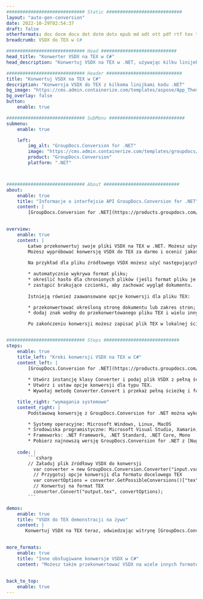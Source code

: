 ```yaml
---
############################# Static ############################
layout: "auto-gen-conversion"
date: 2022-10-29T02:54:37
draft: false
otherformats: doc docm docx dot dotm dotx epub md odt ott pdf rtf tex txt vdx vsdm vsdx vssm vssx vstm vstx vsx vtx xps
breadcrumb: VSDX do TEX w C#

############################# Head ############################
head_title: "Konwerter VSDX na TEX w C#"
head_description: "Konwertuj VSDX na TEX w .NET, używając kilku linijek kodu. Użyj interfejsu API konwersji dokumentów GroupDocs, aby przekonwertować ponad 160 formatów plików."

############################# Header ############################
title: "Konwertuj VSDX na TEX w C#"
description: "Konwersja VSDX do TEX z kilkoma linijkami kodu .NET"
bg_image: "https://cms.admin.containerize.com/templates/aspose/App_Themes/V3/images/bg/header1.png"
bg_overlay: false
button:
    enable: true

############################# SubMenu ############################
submenu:
    enable: true

    left:
        img_alt: "GroupDocs.Conversion for .NET"
        image: "https://cms.admin.containerize.com/templates/groupdocs/images/product-logos/90x90-noborder/groupdocs-conversion-net.png"
        product: "GroupDocs.Conversion"
        platform: ".NET"



############################# About ############################
about:
    enable: true
    title: "Informacje o interfejsie API GroupDocs.Conversion for .NET"
    content: |
        [GroupDocs.Conversion for .NET](https://products.groupdocs.com/conversion/net/) można używać do konwersji formatów Microsoft Word, Excel, PowerPoint, PDF, Visio i innych. GroupDocs.Conversion to samodzielny interfejs API, który jest odpowiedni dla systemów zaplecza i systemów wewnętrznych, w których wymagana jest wysoka wydajność. Nie zależy od żadnego oprogramowania, takiego jak Microsoft czy Open Office.
    

overview:
    enable: true
    content: |
        Łatwo przekonwertuj swoje pliki VSDX na TEX w .NET. Możesz użyć tylko kilku linii kodu C# na dowolnej wybranej platformie, takiej jak Windows, Linux, macOS.
        Możesz wypróbować konwersję VSDX do TEX za darmo i ocenić jakość wyników konwersji. Oprócz prostych scenariuszy konwersji plików możesz wypróbować bardziej zaawansowane opcje ładowania źródłowego pliku {{Z}} i zapisywania wyjściowego wyniku TEX. 
        
        Na przykład dla pliku źródłowego VSDX możesz użyć następujących opcji ładowania:

        * automatycznie wykrywa format pliku;
        * określić hasło dla chronionych plików (jeśli format pliku je obsługuje);
        * zastąpić brakujące czcionki, aby zachować wygląd dokumentu.
        
        Istnieją również zaawansowane opcje konwersji dla pliku TEX:

        * przekonwertować określoną stronę dokumentu lub zakres stron;
        * dodaj znak wodny do przekonwertowanego pliku TEX i wielu innych.

        Po zakończeniu konwersji możesz zapisać plik TEX w lokalnej ścieżce pliku lub w dowolnej pamięci innej firmy, takiej jak FTP, Amazon S3, Dysk Google, Dropbox itp. Uwaga - aby przekonwertować VSDX na {{ TO}} nie ma potrzeby instalowania dodatkowego oprogramowania - takiego jak MS Office, Open Office, Adobe Acrobat Reader itp.


############################# Steps ############################
steps:
    enable: true
    title_left: "Kroki konwersji VSDX na TEX w C#"
    content_left: |
        [GroupDocs.Conversion for .NET](https://products.groupdocs.com/conversion/net/) ułatwia programistom konwersję pliku VSDX na TEX za pomocą kilku linijek kodu.
        
        * Utwórz instancję klasy Converter i podaj plik VSDX z pełną ścieżką
        * Utwórz i ustaw opcje konwersji dla typu TEX.
        * Wywołaj metodę Converter.Convert i przekaż pełną ścieżkę i format (TEX) jako parametr

    title_right: "wymagania systemowe"
    content_right: |
        Podstawową konwersję z GroupDocs.Conversion for .NET można wykonać w kilku prostych krokach. Nasze interfejsy API są obsługiwane na wszystkich głównych platformach i systemach operacyjnych. Przed wykonaniem poniższego kodu upewnij się, że masz zainstalowane w systemie następujące wymagania wstępne.

        * Systemy operacyjne: Microsoft Windows, Linux, MacOS
        * Środowiska programistyczne: Microsoft Visual Studio, Xamarin, MonoDevelop
        * Frameworks: .NET Framework, .NET Standard, .NET Core, Mono
        * Pobierz najnowszą wersję GroupDocs.Conversion for .NET z [Nuget](https://www.nuget.org/packages/groupdocs.conversion)
         
    code: |
        ```csharp    
        // Załaduj plik źródłowy VSDX do konwersji
          var converter = new GroupDocs.Conversion.Converter("input.vsdx");
          // Przygotuj opcje konwersji dla formatu docelowego TEX
          var convertOptions = converter.GetPossibleConversions()["tex"].ConvertOptions;
          // Konwertuj na format TEX
          converter.Convert("output.tex", convertOptions);
        ```

demos:
    enable: true
    title: "VSDX do TEX demonstracji na żywo"
    content: |
       Konwertuj VSDX na TEX teraz, odwiedzając witrynę [GroupDocs.Conversion App](https://products.groupdocs.app/conversion/family). Demo online ma następujące zalety
          

more_formats:
    enable: true
    title: "Inne obsługiwane konwersje VSDX w C#"
    content: "Możesz także przekonwertować VSDX na wiele innych formatów plików. Zobacz poniższą listę."
       
       
back_to_top:
    enable: true
---
```

